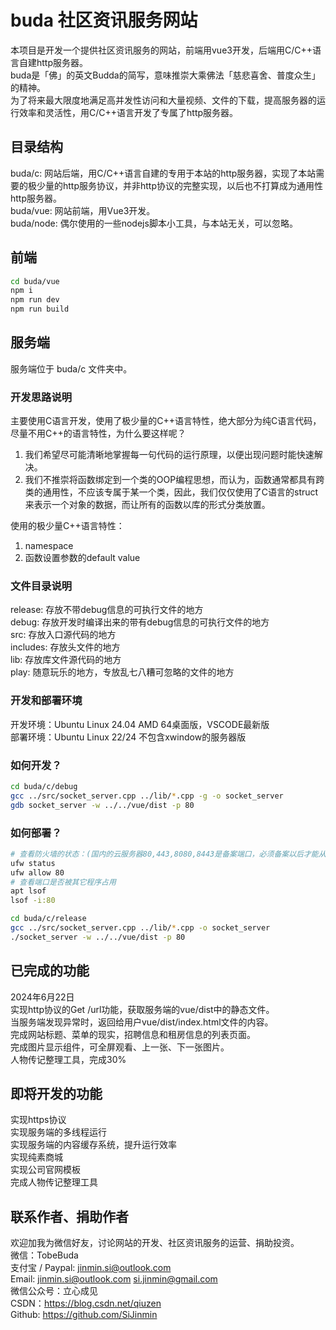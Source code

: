 # buda 社区资讯服务网站

本项目是开发一个提供社区资讯服务的网站，前端用vue3开发，后端用C/C++语言自建http服务器。<br>
buda是「佛」的英文Budda的简写，意味推崇大乘佛法「慈悲喜舍、普度众生」的精神。<br>
为了将来最大限度地满足高并发性访问和大量视频、文件的下载，提高服务器的运行效率和灵活性，用C/C++语言开发了专属了http服务器。<br>


## 目录结构

buda/c: 网站后端，用C/C++语言自建的专用于本站的http服务器，实现了本站需要的极少量的http服务协议，并非http协议的完整实现，以后也不打算成为通用性http服务器。<br>
buda/vue: 网站前端，用Vue3开发。<br>
buda/node: 偶尔使用的一些nodejs脚本小工具，与本站无关，可以忽略。<br>


## 前端

```sh
cd buda/vue
npm i
npm run dev
npm run build
```


## 服务端

服务端位于 buda/c 文件夹中。

### 开发思路说明

主要使用C语言开发，使用了极少量的C++语言特性，绝大部分为纯C语言代码，尽量不用C++的语言特性，为什么要这样呢？
1. 我们希望尽可能清晰地掌握每一句代码的运行原理，以便出现问题时能快速解决。
2. 我们不推崇将函数绑定到一个类的OOP编程思想，而认为，函数通常都具有跨类的通用性，不应该专属于某一个类，因此，我们仅仅使用了C语言的struct来表示一个对象的数据，而让所有的函数以库的形式分类放置。

使用的极少量C++语言特性：
1. namespace
2. 函数设置参数的default value

### 文件目录说明
release: 存放不带debug信息的可执行文件的地方<br>
debug: 存放开发时编译出来的带有debug信息的可执行文件的地方<br>
src: 存放入口源代码的地方<br>
includes: 存放头文件的地方<br>
lib: 存放库文件源代码的地方<br>
play: 随意玩乐的地方，专放乱七八糟可忽略的文件的地方<br>

### 开发和部署环境
开发环境：Ubuntu Linux 24.04 AMD 64桌面版，VSCODE最新版<br>
部署环境：Ubuntu Linux 22/24 不包含xwindow的服务器版<br>

### 如何开发？
```sh
cd buda/c/debug
gcc ../src/socket_server.cpp ../lib/*.cpp -g -o socket_server
gdb socket_server -w ../../vue/dist -p 80
```

### 如何部署？
```sh
# 查看防火墙的状态：(国内的云服务器80,443,8080,8443是备案端口，必须备案以后才能从外网访问，注意避免使用)
ufw status
ufw allow 80
# 查看端口是否被其它程序占用
apt lsof
lsof -i:80

cd buda/c/release
gcc ../src/socket_server.cpp ../lib/*.cpp -o socket_server
./socket_server -w ../../vue/dist -p 80
```


## 已完成的功能

2024年6月22日<br>
实现http协议的Get /url功能，获取服务端的vue/dist中的静态文件。<br>
当服务端发现异常时，返回给用户vue/dist/index.html文件的内容。<br>
完成网站标题、菜单的现实，招聘信息和租房信息的列表页面。<br>
完成图片显示组件，可全屏观看、上一张、下一张图片。<br>
人物传记整理工具，完成30%<br>


## 即将开发的功能

实现https协议<br>
实现服务端的多线程运行<br>
实现服务端的内容缓存系统，提升运行效率<br>
实现纯素商城<br>
实现公司官网模板<br>
完成人物传记整理工具<br>


## 联系作者、捐助作者

欢迎加我为微信好友，讨论网站的开发、社区资讯服务的运营、捐助投资。<br>
微信：TobeBuda<br>
支付宝 / Paypal: jinmin.si@outlook.com<br>
Email: jinmin.si@outlook.com  si.jinmin@gmail.com<br>
微信公众号：立心成见<br>
CSDN：https://blog.csdn.net/qiuzen<br>
Github: https://github.com/SiJinmin<br>


